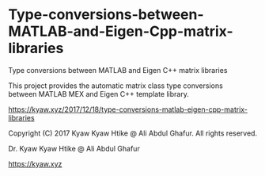 # Type-conversions-between-MATLAB-and-Eigen-Cpp-matrix-libraries
Type conversions between MATLAB and Eigen C++ matrix libraries

This project provides the automatic matrix class type conversions between MATLAB MEX and Eigen C++ template library.

https://kyaw.xyz/2017/12/18/type-conversions-matlab-eigen-cpp-matrix-libraries

Copyright (C) 2017 Kyaw Kyaw Htike @ Ali Abdul Ghafur. All rights reserved.



Dr. Kyaw Kyaw Htike @ Ali Abdul Ghafur



https://kyaw.xyz
